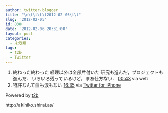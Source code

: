 ```yaml
---
author: twitter-blogger
title: "\n\t\t\t\t2012-02-05\t\t"
slug: '2012-02-05'
id: 838
date: '2012-02-06 20:31:00'
layout: post
categories:
  - 未分類
tags:
  - t2b
  - Twitter
---
```


<div xmlns:georss="http://www.georss.org/georss">

1.  <span><span>終わった終わった 経理以外は全部片付いた 研究も進んだ，プロジェクトも進んだ． いろいろ残っているけど，まあ仕方ない．</span> <span>[<span>00:43</span>](http://twitter.com/o_ob/status/166124881518395392) <span>via web</span></span></span>
2.  <span><span>特許なんて血も涙もない</span> <span>[<span>16:35</span>](http://twitter.com/o_ob/status/166364347063476224) <span>via [Twitter for iPhone](http://twitter.com/#!/download/iphone)</span></span></span>

</div>

Powered by [t2b](http://t2b.utilz.jp/)

<div>http://akihiko.shirai.as/</div>
